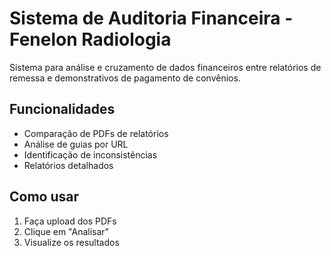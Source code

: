 # Sistema de Auditoria Financeira - Fenelon Radiologia

Sistema para análise e cruzamento de dados financeiros entre relatórios de remessa e demonstrativos de pagamento de convênios.

## Funcionalidades
- Comparação de PDFs de relatórios
- Análise de guias por URL
- Identificação de inconsistências
- Relatórios detalhados

## Como usar
1. Faça upload dos PDFs
2. Clique em "Analisar"
3. Visualize os resultados
